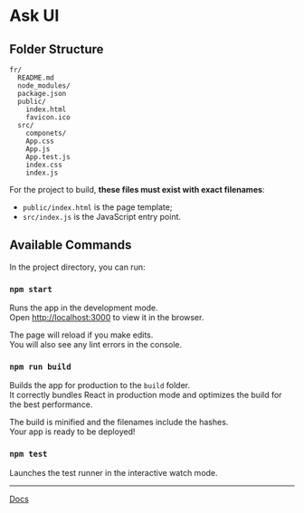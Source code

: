 # Ask UI

## Folder Structure

```
fr/
  README.md
  node_modules/
  package.json
  public/
    index.html
    favicon.ico
  src/
    componets/
    App.css
    App.js
    App.test.js
    index.css
    index.js
```

For the project to build, **these files must exist with exact filenames**:

* `public/index.html` is the page template;
* `src/index.js` is the JavaScript entry point.

## Available Commands

In the project directory, you can run:

### `npm start`

Runs the app in the development mode.<br>
Open [http://localhost:3000](http://localhost:3000) to view it in the browser.

The page will reload if you make edits.<br>
You will also see any lint errors in the console.

### `npm run build`

Builds the app for production to the `build` folder.<br>
It correctly bundles React in production mode and optimizes the build for the best performance.

The build is minified and the filenames include the hashes.<br>
Your app is ready to be deployed!

### `npm test`

Launches the test runner in the interactive watch mode.<br>

---

[Docs](https://github.com/facebookincubator/create-react-app/blob/master/packages/react-scripts/template/README.md)
